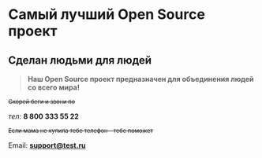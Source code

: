 # Самый лучший Open Source проект

## Сделан людьми для людей

> **Наш Open Source проект предназначен для объединения людей со всего мира!**

<sub>~~Скорей беги и звони по~~</sub>

_тел:_ **8 800 333 55 22**

<sub>~~Если мама не купила тебе телефон - тебе поможет~~</sub>  

Email: **support@test.ru**
